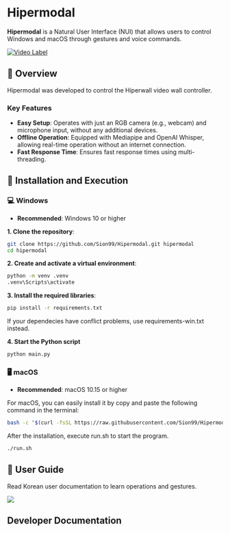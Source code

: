 # Hipermodal
**Hipermodal** is a Natural User Interface (NUI) that allows users to control Windows and macOS through gestures and voice commands.

[![Video Label](https://img.youtube.com/vi/hrYFilKsUrA/0.jpg)](https://youtu.be/hrYFilKsUrA)


## 📖 Overview
Hipermodal was developed to control the Hiperwall video wall controller.

### Key Features
- **Easy Setup**: Operates with just an RGB camera (e.g., webcam) and microphone input, without any additional devices.
- **Offline Operation**: Equipped with Mediapipe and OpenAI Whisper, allowing real-time operation without an internet connection.
- **Fast Response Time**: Ensures fast response times using multi-threading.

## 🚀 Installation and Execution
### 💻 Windows
- **Recommended**: Windows 10 or higher

**1. Clone the repository**:
```bash
git clone https://github.com/Sion99/Hipermodal.git hipermodal
cd hipermodal
```
**2. Create and activate a virtual environment**:
```bash
python -m venv .venv
.venv\Scripts\activate
```
**3. Install the required libraries**:
```bash
pip install -r requirements.txt
```
If your dependecies have conflict problems, use requirements-win.txt instead.

**4. Start the Python script**
```bash
python main.py
```

### 🖥️ macOS
- **Recommended**: macOS 10.15 or higher

For macOS, you can easily install it by copy and paste the following command in the terminal:
```bash
bash -c "$(curl -fsSL https://raw.githubusercontent.com/Sion99/Hipermodal/master/install.sh)" && cd hipermodal
```
After the installation, execute run.sh to start the program.
```bash
./run.sh
```
## 📄 User Guide
Read Korean user documentation to learn operations and gestures.

[<img src="https://img.shields.io/badge/Korean User Guide-000000?style=for-the-badge&logo=Notion&logoColor=white">](https://hypnotic-lemming-e32.notion.site/Hipermodal-2cfd3f2c3dc3475b8213a46b52586ba8?pvs=74)

## Developer Documentation
